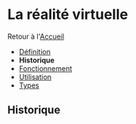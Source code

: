 # La réalité virtuelle

Retour à l'[Accueil](Accueil.md)
- [Définition](Définition.md)
- **Historique**
- [Fonctionnement](Fonctionnement.md)
- [Utilisation](Utilisation.md)
- [Types](Types.md)

## Historique
